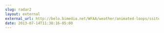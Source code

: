 ```yaml
---
slug: radar2
layout: external
external_url: http://belo.bimedia.net/WFAA/weather/animated-loops/ssite/640x480/dma.gif
date: 2013-07-14T11:38:16-05:00
---
```

